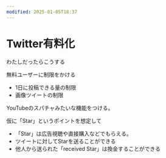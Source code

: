 ```yaml
---
modified: 2025-01-05T18:37
---
```

# Twitter有料化

わたしだったらこうする

無料ユーザーに制限をかける

- 1日に投稿できる量の制限  
- 画像ツイートの制限  

YouTubeのスパチャみたいな機能をつける。

仮に「Star」というポイントを想定して

- 「Star」は広告視聴や直接購入などでもらえる。  
- ツイートに対してStarを送ることができる  
- 他人から送られた「received Star」は換金することができる